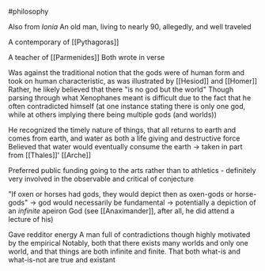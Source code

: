 #philosophy 

Also from *Ionia*
An old man, living to nearly 90, allegedly, and well traveled

A contemporary of [[Pythagoras]]
   
A teacher of [[Parmenides]]
	Both wrote in verse

Was against the traditional notion that the gods were of human form and took on human characteristic, as was illustrated by [[Hesiod]] and [[Homer]]
	Rather, he likely believed that there "is no god but the world"
	Though parsing through what Xenophanes meant is difficult due to the fact that he often contradicted himself (at one instance stating there is only one god, while at others implying there being multiple gods (and worlds))

He recognized the timely nature of things, that all returns to earth and comes from earth, and water as both a life giving and destructive force
	Believed that water would eventually consume the earth -> taken in part from [[Thales]]' [[Arche]]

Preferred public funding going to the arts rather than to athletics - definitely very involved in the observable and critical of conjecture

"If oxen or horses had gods, they would depict then as oxen-gods or horse-gods" -> god would necessarily be fundamental -> potentially a depiction of an *infinite* apeiron God (see [[Anaximander]], after all, he did attend a lecture of his)

Gave redditor energy
A man full of contradictions though highly motivated by the empirical
	Notably, both that there exists many worlds and only one world, and that things are both infinite and finite. That both what-is and what-is-not are true and existant